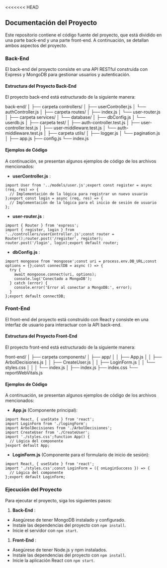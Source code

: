 <<<<<<< HEAD


## Documentación del Proyecto

Este repositorio contiene el código fuente del proyecto, que está dividido en una parte back-end y una parte front-end. A continuación, se detallan ambos aspectos del proyecto.

### Back-End

El back-end del proyecto consiste en una API RESTful construida con Express y MongoDB para gestionar usuarios y autenticación.

#### Estructura del Proyecto Back-End

El proyecto back-end está estructurado de la siguiente manera:

back-end/
│
├── carpeta controllers/
│   ├── userController.js
│   └── authController.js
│
├── carpeta routes/
│   ├── index.js
│   └── user-router.js
│
├── carpeta services/
│   └── database/
│       ├── dbConfig.js
│       └── userdb.js
│
├── carpeta test/
│   ├── auth-controller.test.js
│   ├── user-controller.test.js
│   ├── user-middleware.test.js
│   └── auth-middleware.test.js
│
├── carpeta utils/
│   ├── logger.js
│   └── pagination.js
│
├── app.js
├── config.js
└── index.js

#### Ejemplos de Código

A continuación, se presentan algunos ejemplos de código de los archivos mencionados:

* **userController.js** :

```
import User from '../models/user.js';export const register = async (req, res) => {
  // Implementación de la lógica para registrar un nuevo usuario
};export const login = async (req, res) => {
  // Implementación de la lógica para el inicio de sesión de usuario
};
```

* **user-router.js** :

```
import { Router } from 'express';
import { register, login } from '../controllers/userController.js';const router = Router();router.post('/register', register);
router.post('/login', login);export default router;
```

* **dbConfig.js** :

```
import mongoose from 'mongoose';const uri = process.env.DB_URL;const options = {};const connectDB = async () => {
  try {
    await mongoose.connect(uri, options);
    console.log('Conectado a MongoDB');
  } catch (error) {
    console.error('Error al conectar a MongoDB:', error);
  }
};export default connectDB;
```

### Front-End

El front-end del proyecto está construido con React y consiste en una interfaz de usuario para interactuar con la API back-end.

#### Estructura del Proyecto Front-End

El proyecto front-end está estructurado de la siguiente manera:

front-end/
│
├── carpeta components/
│   ├── app/
│   │   ├── App.js
│   │   ├── ArbolDecisiones.js
│   │   ├── CreateUser.js
│   │   ├── LoginForm.js
│   │   └── styles.css
│   │
│   └── index.js
│
├── index.js
├── index.css
└── reportWebVitals.js

#### Ejemplos de Código

A continuación, se presentan algunos ejemplos de código de los archivos mencionados:

* **App.js** (Componente principal):

```
import React, { useState } from 'react';
import LoginForm from './logingForm';
import ArbolDecisiones from './ArbolDecisiones';
import CreateUser from './CreateUser';
import './styles.css';function App() {
  // Lógica del componente
}export default App;
```

* **LoginForm.js** (Componente para el formulario de inicio de sesión):

```
import React, { useState } from 'react';
import './styles.css';const LoginForm = ({ onLoginSuccess }) => {
  // Lógica del componente
};export default LoginForm;
```

### Ejecución del Proyecto

Para ejecutar el proyecto, siga los siguientes pasos:

1. **Back-End** :

* Asegúrese de tener MongoDB instalado y configurado.
* Instale las dependencias del proyecto con `npm install`.
* Inicie el servidor con `npm start`.

1. **Front-End** :

* Asegúrese de tener Node.js y npm instalados.
* Instale las dependencias del proyecto con `npm install`.
* Inicie la aplicación React con `npm start`.
